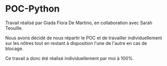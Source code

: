 # POC-Python


Travail réalisé par Giada Flora De Martino, en collaboration avec Sarah Teouille.

Nous avons décidé de nous répartir le POC et de travailler individuellement sur les nôtres tout en restant à disposition l'une de l'autre en cas de blocage.

Ce travail a donc été réalisé individuellement par moi à 100%.
